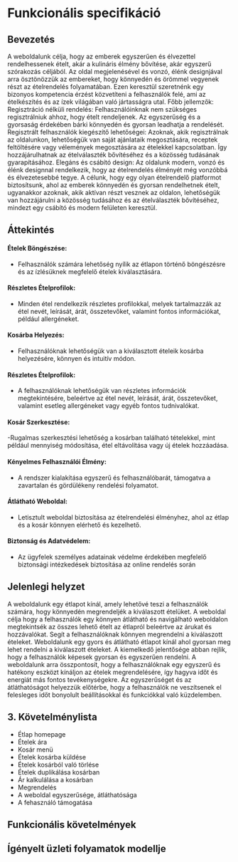 # Funkcionális specifikáció

## Bevezetés
A weboldalunk célja, hogy az emberek egyszerűen és élvezettel rendelhessenek ételt, akár a kulináris élmény bővítése, akár egyszerű szórakozás céljából. Az oldal megjelenésével és vonzó, élénk designjával arra ösztönözzük az embereket, hogy könnyedén és örömmel vegyenek részt az ételrendelés folyamatában. Ezen keresztül szeretnénk egy bizonyos kompetencia érzést közvetíteni a felhasználók felé, ami az ételkészítés és az ízek világában való jártasságra utal.
Főbb jellemzők:
Regisztráció nélküli rendelés: Felhasználóinknak nem szükséges regisztrálniuk ahhoz, hogy ételt rendeljenek. Az egyszerűség és a gyorsaság érdekében bárki könnyedén és gyorsan leadhatja a rendelését.
Regisztrált felhasználók kiegészítő lehetőségei: Azoknak, akik regisztrálnak az oldalunkon, lehetőségük van saját ajánlataik megosztására, receptek feltöltésére vagy vélemények megosztására az ételekkel kapcsolatban. Így hozzájárulhatnak az ételválaszték bővítéséhez és a közösség tudásának gyarapításához.
Elegáns és csábító design: Az oldalunk modern, vonzó és élénk designnal rendelkezik, hogy az ételrendelés élményét még vonzóbbá és élvezetesebbé tegye.
A célunk, hogy egy olyan ételrendelő platformot biztosítsunk, ahol az emberek könnyedén és gyorsan rendelhetnek ételt, ugyanakkor azoknak, akik aktívan részt vesznek az oldalon, lehetőségük van hozzájárulni a közösség tudásához és az ételválaszték bővítéséhez, mindezt egy csábító és modern felületen keresztül.

## Áttekintés
#### Ételek Böngészése:
- Felhasználók számára lehetőség nyílik az étlapon történő böngészésre és az ízlésüknek megfelelő ételek kiválasztására.
#### Részletes Ételprofilok:
- Minden étel rendelkezik részletes profilokkal, melyek tartalmazzák az étel nevét, leírását, árát, összetevőket, valamint fontos információkat, például allergéneket.
#### Kosárba Helyezés:
- Felhasználóknak lehetőségük van a kiválasztott ételeik kosárba helyezésére, könnyen és intuitív módon.
#### Részletes Ételprofilok:
- A felhasználóknak lehetőségük van részletes információk megtekintésére, beleértve az étel nevét, leírását, árát, összetevőket, valamint esetleg allergéneket vagy egyéb fontos tudnivalókat.
#### Kosár Szerkesztése:
-Rugalmas szerkesztési lehetőség a kosárban található tételekkel, mint például mennyiség módosítása, étel eltávolítása vagy új ételek hozzáadása.
#### Kényelmes Felhasználói Élmény:
- A rendszer kialakítása egyszerű és felhasználóbarát, támogatva a zavartalan és gördülékeny rendelési folyamatot.
#### Átlátható Weboldal:
- Letisztult weboldal biztosítása az ételrendelési élményhez, ahol az étlap és a kosár könnyen elérhető és kezelhető.
#### Biztonság és Adatvédelem:
- Az ügyfelek személyes adatainak védelme érdekében megfelelő biztonsági intézkedések biztosítása az online rendelés során

##  Jelenlegi helyzet
A weboldalunk egy étlapot kínál, amely lehetővé teszi a felhasználók számára, hogy könnyedén megrendeljék a kiválaszott ételüket. A weboldal célja hogy a felhasználók egy könnyen átlátható és navigálható weboldalon megtekintsék az összes lehető ételt az étlapról beleértve az árukat és hozzávalókat. Segít a felhasználóknak könnyen megrendelni a kiválaszott ételeket. Weboldalunk egy gyors és átlátható étlapot kínál ahol gyorsan meg lehet rendelni a kiválaszott ételeket. A kiemelkedő jelentősége abban rejlik, hogy a felhasználók képesek gyorsan és egyszerűen rendelni. A weboldalunk arra összpontosít, hogy a felhasználóknak egy egyszerű és hatékony eszközt kínáljon az ételek megrendelésére, így hagyva időt és energiát más fontos tevékenységekre. Az egyszerűséget és az átláthatóságot helyezzük előtérbe, hogy a felhasználók ne veszítsenek el felesleges időt bonyolult beállításokkal és funkciókkal való küzdelemben.
## 3. Követelménylista
- Étlap homepage
- Ételek ára
- Kosár menü
- Ételek kosárba küldése
- Ételek kosárból való törlése
- Ételek duplikálása kosárban
- Ár kalkulálása a kosárban
- Megrendelés
- A weboldal egyszerűsége, átláthatósága
- A fehasználó támogatása

## Funkcionális követelmények

##  Ígényelt üzleti folyamatok modellje
